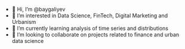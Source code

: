 - 👋 Hi, I’m @baygaliyev
- 👀 I’m interested in Data Science, FinTech, Digital Marketing and Urbanism
- 🌱 I’m currently learning analysis of time series and distributions
- 💞️ I’m looking to collaborate on projects related to finance and urban data science


<!---
baygaliyev/baygaliyev is a ✨ special ✨ repository because its `README.md` (this file) appears on your GitHub profile.
You can click the Preview link to take a look at your changes.
--->
